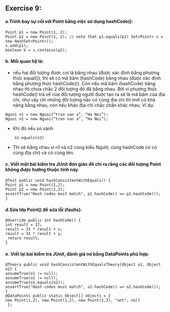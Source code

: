 ## Exercise 9: 
#### a.Trình bay sự cối với Point bằng việc sử dụng hashCode():
```
Point p1 = new Point(1, 2);
Point p2 = new Point(1, 2); // note that p1.equals(p2) Set<Point> s = new HashSet<Point>();
s.add(p1);
boolean b = s.contains(p2); 
```

#### b. Mối quan hệ là: 
- nếu hai đối tượng được coi là bằng nhau (được xác định bằng phương thức equal()),  thì sẽ có mã băm (hashCode) bằng nhau (được xác định bằng phương thức hashCode()).  Còn nếu mã băm (hashCode) bằng nhau thì chưa chắc 2 đối tượng đó đã bằng nhau. Bởi vì phương thức hashCode() trả về của đối tượng người được tạo ra sẽ là mã băm của địa chỉ, như vậy chỉ những đối tượng nào có cùng địa chỉ thì mới có khả năng bằng nhau, còn nếu khác địa chỉ chắc chắn khác nhau.
Ví dụ: 
```
Nguoi n1 = new Nguoi(“tran van a”, “Ha Noi”);
Nguoi n2 = new Nguoi(“tran van a”, “Ha Noi”);
```
- Khi đó nếu so sánh 
```
	n1.equals(n2)
```
- Thì sẽ bằng nhau vì n1 và n2 cùng kiểu Người, cùng hashCode (vì có cùng địa chỉ) và có cùng tên.
#### c. Viết một bài kiểm tra JUnit đơn giản để chỉ ra rằng các đối tượng Point không được hưởng thuộc tính này
```
@Test public void hashConsistentWithEquals() {
Point p1 = new Point(1,2);
Point p2 = new Point(1,2);
assertTrue("Hash codes must match", p1.hashCode() == p2.hashCode()); 
} 
````
#### d.Sửa lớp Point() để sửa lỗi (faults):
```
@Override public int hashCode() {
int result = 17;
result = 31 * result + x;
result = 31 * result + y;
 return result; 
} 
```
#### e. Viết lại bài kiểm tra JUnit, đánh giá nó bằng DataPoints phù hợp:
```
@Theory public void hashConsistentWithEqualsTheory(Object o1, Object o2) {
assumeTrue(o1 != null);
assumeTrue(o2 != null);
assumeTrue(o1.equals(o2)); 
assertTrue("Hash codes must match", o1.hashCode() == o2.hashCode()); 
}
@DataPoints public static Object[] objects = { 
new Point(1,2), new Point(1,2), new Point(1,3), "ant", null
 }; 
 ```
